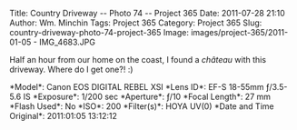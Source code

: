Title: Country Driveway -- Photo 74 -- Project 365
Date: 2011-07-28 21:10
Author: Wm. Minchin
Tags: Project 365
Category: Project 365
Slug: country-driveway-photo-74-project-365
Image: images/project-365/2011-01-05 - IMG_4683.JPG

Half an hour from our home on the coast, I found a *château* with this
driveway. Where do I get one?! :)

<div markdown=1 class="photo-infobox">
*Model*: Canon EOS DIGITAL REBEL XSI  
*Lens ID*: EF-S 18-55mm ƒ/3.5-5.6 IS  
*Exposure*: 1/200 sec  
*Aperture*: ƒ/10  
*Focal Length*: 27 mm  
*Flash Used*: No  
*ISO*: 200  
*Filter(s)*: HOYA UV(0)  
*Date and Time Original*: 2011:01:05 13:12:12
</div>
